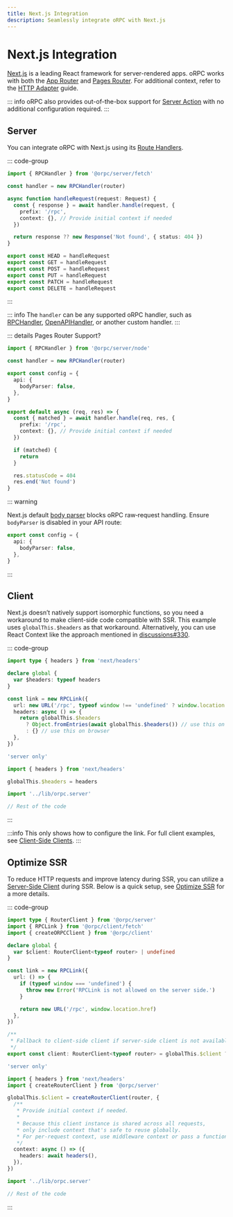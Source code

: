 ```yaml
---
title: Next.js Integration
description: Seamlessly integrate oRPC with Next.js
---
```


# Next.js Integration

[Next.js](https://nextjs.org/) is a leading React framework for server-rendered apps. oRPC works with both the [App Router](https://nextjs.org/docs/app/getting-started/installation) and [Pages Router](https://nextjs.org/docs/pages/getting-started/installation). For additional context, refer to the [HTTP Adapter](/docs/adapters/http) guide.

::: info
oRPC also provides out-of-the-box support for [Server Action](/docs/server-action) with no additional configuration required.
:::

## Server

You can integrate oRPC with Next.js using its [Route Handlers](https://nextjs.org/docs/app/building-your-application/routing/route-handlers).

::: code-group

```ts [app/rpc/[[...rest]]/route.ts]
import { RPCHandler } from '@orpc/server/fetch'

const handler = new RPCHandler(router)

async function handleRequest(request: Request) {
  const { response } = await handler.handle(request, {
    prefix: '/rpc',
    context: {}, // Provide initial context if needed
  })

  return response ?? new Response('Not found', { status: 404 })
}

export const HEAD = handleRequest
export const GET = handleRequest
export const POST = handleRequest
export const PUT = handleRequest
export const PATCH = handleRequest
export const DELETE = handleRequest
```

:::

::: info
The `handler` can be any supported oRPC handler, such as [RPCHandler](/docs/rpc-handler), [OpenAPIHandler](/docs/openapi/openapi-handler), or another custom handler.
:::

::: details Pages Router Support?

```ts [pages/rpc/[[...rest]].ts]
import { RPCHandler } from '@orpc/server/node'

const handler = new RPCHandler(router)

export const config = {
  api: {
    bodyParser: false,
  },
}

export default async (req, res) => {
  const { matched } = await handler.handle(req, res, {
    prefix: '/rpc',
    context: {}, // Provide initial context if needed
  })

  if (matched) {
    return
  }

  res.statusCode = 404
  res.end('Not found')
}
```

::: warning

Next.js default [body parser](https://nextjs.org/docs/pages/building-your-application/routing/api-routes#custom-config) blocks oRPC raw‑request handling. Ensure `bodyParser` is disabled in your API route:

```ts
export const config = {
  api: {
    bodyParser: false,
  },
}
```

:::

## Client

Next.js doesn’t natively support isomorphic functions, so you need a workaround to make client-side code compatible with SSR. This example uses `globalThis.$headers` as that workaround. Alternatively, you can use React Context like the approach mentioned in [discussions#330](https://github.com/unnoq/orpc/discussions/330#discussioncomment-12727779).

::: code-group

```ts [lib/orpc.ts]
import type { headers } from 'next/headers'

declare global {
  var $headers: typeof headers
}

const link = new RPCLink({
  url: new URL('/rpc', typeof window !== 'undefined' ? window.location.href : 'http://localhost:3000'),
  headers: async () => {
    return globalThis.$headers
      ? Object.fromEntries(await globalThis.$headers()) // use this on ssr
      : {} // use this on browser
  },
})
```

```ts [lib/orpc.server.ts]
'server only'

import { headers } from 'next/headers'

globalThis.$headers = headers
```

```ts [app/layout.tsx]
import '../lib/orpc.server'

// Rest of the code
```

:::

:::info
This only shows how to configure the link. For full client examples, see [Client-Side Clients](/docs/client/client-side).
:::

## Optimize SSR

To reduce HTTP requests and improve latency during SSR, you can utilize a [Server-Side Client](/docs/client/server-side) during SSR. Below is a quick setup, see [Optimize SSR](/docs/best-practices/optimize-ssr) for a more details.

::: code-group

```ts [lib/orpc.ts]
import type { RouterClient } from '@orpc/server'
import { RPCLink } from '@orpc/client/fetch'
import { createORPCClient } from '@orpc/client'

declare global {
  var $client: RouterClient<typeof router> | undefined
}

const link = new RPCLink({
  url: () => {
    if (typeof window === 'undefined') {
      throw new Error('RPCLink is not allowed on the server side.')
    }

    return new URL('/rpc', window.location.href)
  },
})

/**
 * Fallback to client-side client if server-side client is not available.
 */
export const client: RouterClient<typeof router> = globalThis.$client ?? createORPCClient(link)
```

```ts [lib/orpc.server.ts]
'server only'

import { headers } from 'next/headers'
import { createRouterClient } from '@orpc/server'

globalThis.$client = createRouterClient(router, {
  /**
   * Provide initial context if needed.
   *
   * Because this client instance is shared across all requests,
   * only include context that's safe to reuse globally.
   * For per-request context, use middleware context or pass a function as the initial context.
   */
  context: async () => ({
    headers: await headers(),
  }),
})
```

```ts [app/layout.tsx]
import '../lib/orpc.server'

// Rest of the code
```

:::
